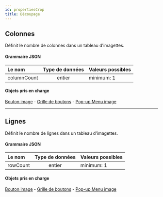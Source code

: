 ```yaml
---
id: propertiesCrop
title: Découpage
---
```



## Colonnes

Définit le nombre de colonnes dans un tableau d'imagettes.

#### Grammaire JSON

| Le nom      | Type de données | Valeurs possibles |
|:----------- |:---------------:| ----------------- |
| columnCount |     entier      | minimum: 1        |

#### Objets pris en charge

[Bouton image](pictureButton_overview.md) - [Grille de boutons](buttonGrid_overview.md) - [Pop-up Menu image](picturePopupMenu_overview.md)

---

## Lignes

Définit le nombre de lignes dans un tableau d'imagettes.

#### Grammaire JSON

| Le nom   | Type de données | Valeurs possibles |
|:-------- |:---------------:| ----------------- |
| rowCount |     entier      | minimum: 1        |

#### Objets pris en charge

[Bouton image](pictureButton_overview.md) - [Grille de boutons](buttonGrid_overview.md) - [Pop-up Menu image](picturePopupMenu_overview.md)

